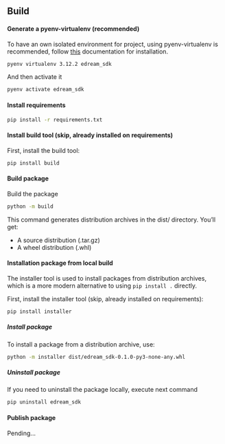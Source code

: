 ## Build

#### Generate a pyenv-virtualenv (recommended)

To have an own isolated environment for project, using pyenv-virtualenv is recommended, follow [this](https://github.com/pyenv/pyenv-virtualenv?tab=readme-ov-file#installation) documentation for installation.

```sh
pyenv virtualenv 3.12.2 edream_sdk
```

And then activate it

```sh
pyenv activate edream_sdk
```

#### Install requirements

```sh
pip install -r requirements.txt
```

#### Install build tool (skip, already installed on requirements)

First, install the build tool:

```sh
pip install build
```

#### Build package

Build the package

```sh
python -m build
```

This command generates distribution archives in the dist/ directory. You’ll get:

- A source distribution (.tar.gz)
- A wheel distribution (.whl)

#### Installation package from local build

The installer tool is used to install packages from distribution archives, which is a more modern alternative to using `pip install .` directly.

First, install the installer tool (skip, already installed on requirements):

```sh
pip install installer
```

##### Install package

To install a package from a distribution archive, use:

```sh
python -m installer dist/edream_sdk-0.1.0-py3-none-any.whl
```

##### Uninstall package

If you need to uninstall the package locally, execute next command

```sh
pip uninstall edream_sdk
```

#### Publish package

Pending...
